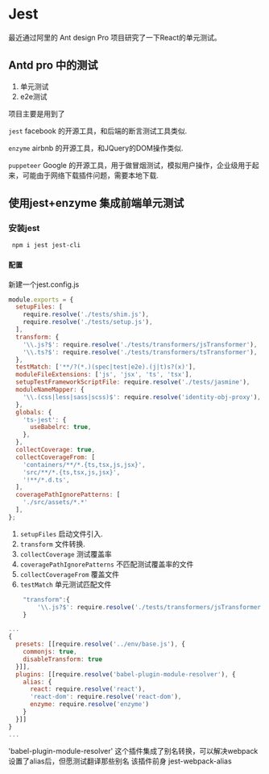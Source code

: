 # Jest

最近通过阿里的 Ant design Pro 项目研究了一下React的单元测试。

## Antd pro 中的测试

1. 单元测试
2. e2e测试

项目主要是用到了

`jest` facebook 的开源工具，和后端的断言测试工具类似.

`enzyme` airbnb 的开源工具，和JQuery的DOM操作类似.

`puppeteer` Google 的开源工具，用于做冒烟测试，模拟用户操作，企业级用于起来，可能由于网络下载插件问题，需要本地下载.

## 使用jest+enzyme 集成前端单元测试

### 安装jest

```bash
 npm i jest jest-cli
```

#### 配置

新建一个jest.config.js

```js
module.exports = {
  setupFiles: [
    require.resolve('./tests/shim.js'),
    require.resolve('./tests/setup.js'),
  ],
  transform: {
    '\\.js?$': require.resolve('./tests/transformers/jsTransformer'),
    '\\.ts?$': require.resolve('./tests/transformers/tsTransformer'),
  },
  testMatch: ['**/?(*.)(spec|test|e2e).(j|t)s?(x)'],
  moduleFileExtensions: ['js', 'jsx', 'ts', 'tsx'],
  setupTestFrameworkScriptFile: require.resolve('./tests/jasmine'),
  moduleNameMapper: {
    '\\.(css|less|sass|scss)$': require.resolve('identity-obj-proxy'),
  },
  globals: {
    'ts-jest': {
      useBabelrc: true,
    },
  },
  collectCoverage: true,
  collectCoverageFrom: [
    'containers/**/*.{ts,tsx,js,jsx}',
    'src/**/*.{ts,tsx,js,jsx}',
    '!**/*.d.ts',
  ],
  coveragePathIgnorePatterns: [
    './src/assets/*.*'
  ],
};
```

1. `setupFiles` 启动文件引入.
2. `transform` 文件转换.
3. `collectCoverage` 测试覆盖率
4. `coveragePathIgnorePatterns` 不匹配测试覆盖率的文件
5. `collectCoverageFrom` 覆盖文件
6. `testMatch` 单元测试匹配文件

```js
    "transform":{
        '\\.js?$': require.resolve('./tests/transformers/jsTransformer'),
    }
```

```js
...
{
  presets: [[require.resolve('../env/base.js'), {
    commonjs: true,
    disableTransform: true
  }]],
  plugins: [[require.resolve('babel-plugin-module-resolver'), {
    alias: {
      react: require.resolve('react'),
      'react-dom': require.resolve('react-dom'),
      enzyme: require.resolve('enzyme')
    }
  }]]
}
...
```

'babel-plugin-module-resolver' 这个插件集成了别名转换，可以解决webpack 设置了alias后，但愿测试翻译那些别名
该插件前身 jest-webpack-alias